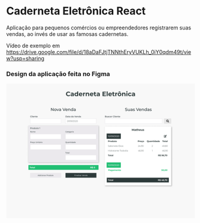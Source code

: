 # Caderneta Eletrônica React

Aplicação para pequenos comércios ou empreendedores registrarem suas vendas, ao invés de usar as famosas cadernetas.

Vídeo de exemplo em https://drive.google.com/file/d/18aDaFJtjTNNthEryVUKLh_0iY0qdm49t/view?usp=sharing

### Design da aplicação feita no Figma

![Design da aplicação feita no Figma](src/caderneta-eletronica.png)


